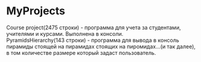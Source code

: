 # MyProjects

Course project(2475 строки) - программа для учета за студентами, учителями и курсами. Выполнена в консоли.                     
PyramidsHierarchy(143 строки) - программа для вывода в консоль пирамиды стоящей на пирамидах стоящих на пиромидах...(и так далее), в том количестве   размере который задаст пользователь.
